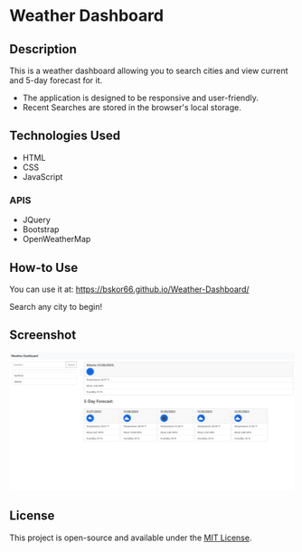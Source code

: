 # Weather Dashboard

## Description

This is a weather dashboard allowing you to search cities and view current and 5-day forecast for it.

- The application is designed to be responsive and user-friendly.
- Recent Searches are stored in the browser's local storage.

## Technologies Used

- HTML
- CSS
- JavaScript

### APIS

- JQuery
- Bootstrap
- OpenWeatherMap

## How-to Use

You can use it at: <https://bskor66.github.io/Weather-Dashboard/>

Search any city to begin!

## Screenshot

![Screenshot](./assets/img/Screenshot_11.jpg)

## License

This project is open-source and available under the [MIT License](LICENSE).
